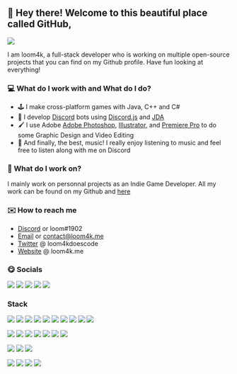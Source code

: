 ## :wave: Hey there! Welcome to this beautiful place called GitHub,
![](https://komarev.com/ghpvc/?username=loom4k&style=flat-square&color=ff69b4)

I am loom4k, a full-stack developer who is working on multiple open-source projects that you can find on my Github profile. Have fun looking at everything!
### 💻 What do I work with and What do I do?
- 🕹️ I make cross-platform games with Java, C++ and C#
- 🤖 I develop [Discord](https://discord.com/) bots using [Discord.js](https://github.com/discordjs/discord.js) and [JDA](https://github.com/DV8FromTheWorld/JDA)
- 🖌️ I use Adobe [Adobe Photoshop](https://photoshop.com), [Illustrator](https://www.adobe.com), and [Premiere Pro](https://www.adobe.com/creativecloud/video) to do some Graphic Design and Video Editing
- 🎵 And finally, the best, music! I really enjoy listening to music and feel free to listen along with me on Discord

### 👔 What do I work on?
I mainly work on personnal projects as an Indie Game Developer. All my work can be found on my Github and [here](https://loom4k.me)

### ✉️ How to reach me
- [Discord](https://discord.com/users/534165671651573781) or loom#1902
- [Email](mailto:contact@loom4k.me) or contact@loom4k.me
- [Twitter](https://twitter.com/loom4kdoescode) @ loom4kdoescode
- [Website](https://loom4k.me) @ loom4k.me

### 😋 Socials
[![](https://img.shields.io/badge/Discord-7289DA?style=for-the-badge&logo=discord&logoColor=white)](https://discord.com/users/534165671651573781)
[![](https://img.shields.io/badge/GitHub-100000?style=for-the-badge&logo=github&logoColor=white)](https://github.com/loom4k)
[![](https://img.shields.io/badge/Twitter-1DA1F2?style=for-the-badge&logo=twitter&logoColor=white)](https://twitter.com/loom4kdoescode)
[![](https://img.shields.io/badge/Twitch-9146FF?style=for-the-badge&logo=twitch&logoColor=white)](https://twitch.tv/loom4k)
[![](https://img.shields.io/badge/YouTube-FF0000?style=for-the-badge&logo=youtube&logoColor=white)](https://loom4k.me/youtube)

### Stack
![](https://img.shields.io/badge/C%23-239120?style=for-the-badge&logo=c-sharp&logoColor=white)
![](https://img.shields.io/badge/Python-3776AB?style=for-the-badge&logo=python&logoColor=white)
![](https://img.shields.io/badge/.NET-5C2D91?style=for-the-badge&logo=.net&logoColor=white)
![](https://img.shields.io/badge/Node.js-43853D?style=for-the-badge&logo=node.js&logoColor=white)
![](https://img.shields.io/badge/TypeScript-007ACC?style=for-the-badge&logo=typescript&logoColor=white)
![](https://img.shields.io/badge/Java-ED8B00?style=for-the-badge&logo=java&logoColor=white)
![](https://img.shields.io/badge/Swift-FA7343?style=for-the-badge&logo=swift&logoColor=white)
![](https://img.shields.io/badge/Dart-0175C2?style=for-the-badge&logo=dart&logoColor=white)
![](https://img.shields.io/badge/Markdown-000000?style=for-the-badge&logo=markdown&logoColor=white)
![](https://img.shields.io/badge/Shell_Script-121011?style=for-the-badge&logo=gnu-bash&logoColor=white)


![](https://img.shields.io/badge/Unity-100000?style=for-the-badge&logo=unity&logoColor=white)
![](https://img.shields.io/badge/MongoDB-4EA94B?style=for-the-badge&logo=mongodb&logoColor=white)
![](https://img.shields.io/badge/PostgreSQL-316192?style=for-the-badge&logo=postgresql&logoColor=white)
![](https://img.shields.io/badge/Amazon_AWS-232F3E?style=for-the-badge&logo=amazon-aws&logoColor=white)
![](https://img.shields.io/badge/Powershell-2CA5E0?style=for-the-badge&logo=powershell&logoColor=white)
![](https://img.shields.io/badge/Itch.io-FA5C5C?style=for-the-badge&logo=itchdotio&logoColor=white)
![](https://img.shields.io/badge/TensorFlow-FF6F00?style=for-the-badge&logo=tensorflow&logoColor=white)


![](https://img.shields.io/badge/Adobe%20Photoshop-31A8FF?style=for-the-badge&logo=Adobe%20Photoshop&logoColor=black)
![](https://img.shields.io/badge/Adobe%20Premiere%20Pro-9999FF?style=for-the-badge&logo=Adobe%20Premiere%20Pro&logoColor=white)
![](https://img.shields.io/badge/Adobe%20Lightroom-31A8FF?style=for-the-badge&logo=Adobe%20Lightroom&logoColor=white)


![](https://img.shields.io/badge/NVIDIA-GTX1660ti-76B900?style=for-the-badge&logo=nvidia&logoColor=white)
![](https://img.shields.io/badge/Intel-Core_i7_10th-0071C5?style=for-the-badge&logo=intel&logoColor=white)
![](https://img.shields.io/badge/Windows-11_PRO-0078D6?style=for-the-badge&logo=arch&logoColor=white)
![](https://img.shields.io/badge/Apple-MacBook_Air_M1-999999?style=for-the-badge&logo=apple&logoColor=white)
